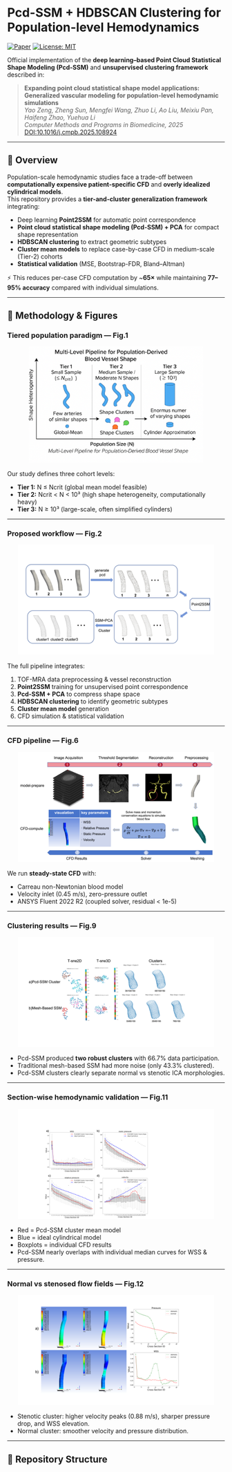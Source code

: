 # Pcd-SSM + HDBSCAN Clustering for Population-level Hemodynamics

[![Paper](https://img.shields.io/badge/Paper-CMPB%202025-blue)](https://doi.org/10.1016/j.cmpb.2025.108924)
[![License: MIT](https://img.shields.io/badge/License-MIT-green.svg)](LICENSE)

Official implementation of the **deep learning–based Point Cloud Statistical Shape Modeling (Pcd-SSM)** and **unsupervised clustering framework** described in:

> **Expanding point cloud statistical shape model applications: Generalized vascular modeling for population-level hemodynamic simulations**  
> *Yao Zeng, Zheng Sun, Mengfei Wang, Zhuo Li, Ao Liu, Meixiu Pan, Haifeng Zhao, Yuehua Li*  
> *Computer Methods and Programs in Biomedicine, 2025*  
> [DOI:10.1016/j.cmpb.2025.108924](https://doi.org/10.1016/j.cmpb.2025.108924)

---

## 🚀 Overview

Population-scale hemodynamic studies face a trade-off between **computationally expensive patient-specific CFD** and **overly idealized cylindrical models**.  
This repository provides a **tier-and-cluster generalization framework** integrating:

- Deep learning **Point2SSM** for automatic point correspondence  
- **Point cloud statistical shape modeling (Pcd-SSM) + PCA** for compact shape representation  
- **HDBSCAN clustering** to extract geometric subtypes  
- **Cluster mean models** to replace case-by-case CFD in medium-scale (Tier-2) cohorts  
- **Statistical validation** (MSE, Bootstrap-FDR, Bland–Altman)

⚡ This reduces per-case CFD computation by ~**65×** while maintaining **77–95% accuracy** compared with individual simulations.

---

## 🧩 Methodology & Figures

### Tiered population paradigm — **Fig.1**

<p align="center">
  <img src="docs/figures/fig1.png" width="80%" alt="Tier-based paradigm">
</p>

Our study defines three cohort levels:
- **Tier 1:** N ≤ Ncrit (global mean model feasible)  
- **Tier 2:** Ncrit < N < 10³ (high shape heterogeneity, computationally heavy)  
- **Tier 3:** N ≥ 10³ (large-scale, often simplified cylinders)

---

### Proposed workflow — **Fig.2**

<p align="center">
  <img src="docs/figures/fig2.png" width="90%" alt="Workflow">
</p>

The full pipeline integrates:
1. TOF-MRA data preprocessing & vessel reconstruction  
2. **Point2SSM** training for unsupervised point correspondence  
3. **Pcd-SSM + PCA** to compress shape space  
4. **HDBSCAN clustering** to identify geometric subtypes  
5. **Cluster mean model** generation  
6. CFD simulation & statistical validation

---

### CFD pipeline — **Fig.6**

<p align="center">
  <img src="docs/figures/fig3.png" width="90%" alt="CFD workflow">
</p>

We run **steady-state CFD** with:
- Carreau non-Newtonian blood model  
- Velocity inlet (0.45 m/s), zero-pressure outlet  
- ANSYS Fluent 2022 R2 (coupled solver, residual < 1e-5)

---

### Clustering results — **Fig.9**

<p align="center">
  <img src="docs/figures/fig4.png" width="90%" alt="Clustering results">
</p>

- Pcd-SSM produced **two robust clusters** with 66.7% data participation.  
- Traditional mesh-based SSM had more noise (only 43.3% clustered).  
- Pcd-SSM clusters clearly separate normal vs stenotic ICA morphologies.

---

### Section-wise hemodynamic validation — **Fig.11**

<p align="center">
  <img src="docs/figures/fig5.png" width="90%" alt="Section analysis">
</p>

- Red = Pcd-SSM cluster mean model  
- Blue = ideal cylindrical model  
- Boxplots = individual CFD results  
- Pcd-SSM nearly overlaps with individual median curves for WSS & pressure.

---

### Normal vs stenosed flow fields — **Fig.12**

<p align="center">
  <img src="docs/figures/fig6.png" width="90%" alt="Normal vs stenosis">
</p>

- Stenotic cluster: higher velocity peaks (0.88 m/s), sharper pressure drop, and WSS elevation.  
- Normal cluster: smoother velocity and pressure distribution.

---

## 📂 Repository Structure

